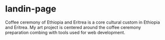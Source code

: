# landin-page


Coffee ceremony of Ethiopia and Eritrea is a core cultural custom in Ethiopia and Eritrea. My art project is centered around the coffee ceremony preparation combing with tools used for web development.